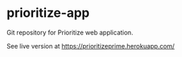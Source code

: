 prioritize-app
==============

Git repository for Prioritize web application.

See live version at https://prioritizeprime.herokuapp.com/
